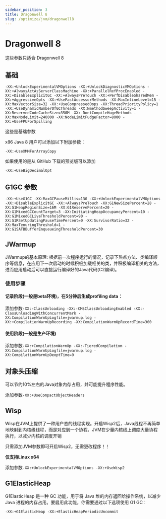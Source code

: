 ```yaml
---
sidebar_position: 3
title: Dragonwell 8
slug: /optimize/jvm/dragonwell8
---
```



# Dragonwell 8

这些参数只适合 Dragonwell 8

## 基础

```shell
-XX:+UnlockExperimentalVMOptions -XX:+UnlockDiagnosticVMOptions -XX:+AlwaysActAsServerClassMachine -XX:+ParallelRefProcEnabled -XX:+DisableExplicitGC -XX:+AlwaysPreTouch -XX:+PerfDisableSharedMem -XX:+AggressiveOpts -XX:+UseFastAccessorMethods -XX:MaxInlineLevel=15 -XX:MaxVectorSize=32 -XX:+UseCompressedOops -XX:ThreadPriorityPolicy=1 -XX:+UseDynamicNumberOfGCThreads -XX:NmethodSweepActivity=1 -XX:ReservedCodeCacheSize=350M -XX:-DontCompileHugeMethods -XX:MaxNodeLimit=240000 -XX:NodeLimitFudgeFactor=8000 -XX:+UseFPUForSpilling
```

这些是基础参数

x86 Java 8 用户可以添加以下附加参数：

```shell
-XX:+UseXMMForArrayCopy
```

如果使用的是从 GitHub 下载的预览版可以添加

```shell
-XX:+UseBigDecimalOpt
```

## G1GC 参数

```shell
-XX:+UseG1GC -XX:MaxGCPauseMillis=130 -XX:+UnlockExperimentalVMOptions -XX:+DisableExplicitGC -XX:+AlwaysPreTouch -XX:G1NewSizePercent=28 -XX:G1HeapRegionSize=16M -XX:G1ReservePercent=20 -XX:G1MixedGCCountTarget=3 -XX:InitiatingHeapOccupancyPercent=10 -XX:G1MixedGCLiveThresholdPercent=90 -XX:G1RSetUpdatingPauseTimePercent=0 -XX:SurvivorRatio=32 -XX:MaxTenuringThreshold=1 -XX:G1SATBBufferEnqueueingThresholdPercent=30 
```

## JWarmup

JWarmup的基本原理: 根据前一次程序运行的情况，记录下热点方法、类编译顺序等信息，在应用下一次启动的时候积极加载相关的类，并积极编译相关的方法，进而应用启动后可以直接运行编译好的Java代码(C2编译)。

### 使用步骤

#### 记录阶段(一般是beta环境)，在5分钟后生成profiling data：

添加参数`-XX:-ClassUnloading -XX:-CMSClassUnloadingEnabled -XX:-ClassUnloadingWithConcurrentMark -XX:CompilationWarmUpLogfile=jwarmup.log -XX:+CompilationWarmUpRecording -XX:CompilationWarmUpRecordTime=300`

#### 使用阶段(一般是生产环境)

添加参数`-XX:+CompilationWarmUp -XX:-TieredCompilation -XX:CompilationWarmUpLogfile=jwarmup.log -XX:CompilationWarmUpDeoptTime=0`

## 对象头压缩

可以节约10%左右的Java对象内存占用，并可能提升程序性能。

添加参数`-XX:+UseCompactObjectHeaders`

## Wisp

Wisp在JVM上提供了一种用户态的线程实现。开启Wisp2后，Java线程不再简单地映射到内核级线程，而是对应到一个协程，JVM在少量内核线上调度大量协程执行，以减少内核的调度开销

只需添加JVM参数即可开启Wisp2，无需更改程序！！

**仅支持Linux x64**

添加参数`-XX:+UnlockExperimentalVMOptions -XX:+UseWisp2`

## G1ElasticHeap

G1ElasticHeap 是一种 GC 功能，用于将 Java 堆的内存返回给操作系统，以减少 Java 进程的内存占用。要启用此功能，你需要通过以下选项使用 G1 GC：

```shell
-XX:+G1ElasticHeap -XX:+ElasticHeapPeriodicUncommit
```
